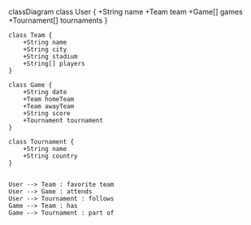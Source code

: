 classDiagram
    class User {
        +String name
        +Team team
        +Game[] games
        +Tournament[] tournaments
    }

    class Team {
        +String name
        +String city
        +String stadium
        +String[] players
    }

    class Game {
        +String date
        +Team homeTeam
        +Team awayTeam
        +String score
        +Tournament tournament
    }

    class Tournament {
        +String name
        +String country
    }

   
    User --> Team : favorite team
    User --> Game : attends
    User --> Tournament : follows
    Game --> Team : has
    Game --> Tournament : part of
